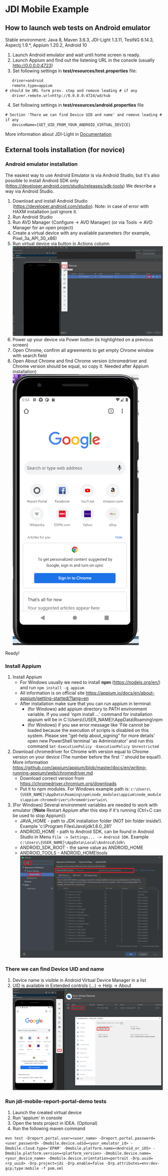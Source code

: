 # JDI Mobile Example

## How to launch web tests on Android emulator  

Stable environment: Java 8, Maven 3.6.3, JDI-Light 1.3.11, TestNG 6.14.3, Aspectj 1.9.*, Appium 1.20.2, Android 10 <br/>

1. Launch Android emulator and wait until home screen is ready.
1. Launch Appium and find out the listening URL in the console (usually http://0.0.0.0:4723)
1. Set following settings in **test/resources/test.properties** file:
```
   driver=android 
   remote.type=appium
# should be URL form prev. step and remove leading # if any
   driver.remote.url=http://0.0.0.0:4724/wd/hub 
```
4. Set following settings in **test/resources/android.properties** file
```
# Section 'There we can find Device UID and name' and remove leading # if any
   deviceName={GET_UID_FROM_YOUR_ANDROID_VIRTUAL_DEVICE} 
```


More information about JDI-Light in [Documentation](https://jdi-docs.github.io/jdi-light/?java#introduction)
   
## External tools installation (for novice)

### Android emulator installation
The easiest way to use Android Emulator is via Android Studio, but it's also possible to install Android SDK only (https://developer.android.com/studio/releases/sdk-tools)
We describe a way via Android Studio.

1. Download and install Android Studio (https://developer.android.com/studio). Note: in case of error with HAXM installation just ignore it.
1. Run Android Studio
1. Run AVD Manager (Configure -> AVD Manager) (or via Tools -> AVD Manager for an open project)
1. Create a virtual device with any available parameters (for example, Pixel_3a_API_30_x86)
1. Run virtual device via button in Actions column ![Virtual device run](./docs/run_and_power_up.png "Run device")
1. Power up your device via Power button (is highlighted on a previous screen)
1. Open Chrome, confirm all agreements to get empty Chrome window with search field
1. Open About Chrome  and find Chrome version (chromedriver and Chrome version should be equal, so copy it. Needed after Appium installation)<br/>
   ![Ready Chrome](./docs/empty_chrome.png "Empty Chrome")
   
Ready!

### Install Appium

1. Install Appium 
   * For Windows usually we need to install **npm** (https://nodejs.org/en/) and run `npm install -g appium`
   * All information is on official site https://appium.io/docs/en/about-appium/getting-started/?lang=en
   * After installation make sure that you can run appium in terminal:
     * (for Windows) add appium directory to PATH environment variable. If you used 'npm install ...' command for installation appium will be in C:\Users\\{USER_NAME}\AppData\Roaming\npm 
     * (for Windows) if you see error message like 'File cannot be loaded because the execution of scripts is disabled on this system. Please see "get-help about_signing" for more details' open new PowerShell terminal 'as Administrator' and run this command `Set-ExecutionPolicy -ExecutionPolicy Unrestricted`
1. Download chromedriver for Chrome with version equal to Chrome version on your device (The number before the first '.' should be equal!). More information https://github.com/appium/appium/blob/master/docs/en/writing-running-appium/web/chromedriver.md
   * Download correct version from https://chromedriver.chromium.org/downloads 
   * Put it to npm modules. For Windows example path is: `c:\Users\{USER_NAME}\AppData\Roaming\npm\node_modules\appium\node_modules\appium-chromedriver\chromedriver\win\`
1. (For Windows) Several environment variables are needed to work with emulator (**!Note** Restart Appium after this step if it's running (Ctrl+C can be used to stop Appium)):
   * JAVA_HOME - path to JDK installation folder (NOT bin folder inside!). Example 'c:\Program Files\Java\jdk1.8.0_281\'   
   * ANDROID_HOME - path to Android SDK, can be found in Android Studio in Menu `File -> Settings... -> Android SDK`. Example `c:\Users\{USER_NAME}\AppData\Local\Android\Sdk\`
   * ANDROID_SDK_ROOT - the same value as ANDROID_HOME
   * ANDROID_TOOLS - ANDROID_HOME\tools <br/>
   ![Android SDK](./docs/sdk_path.png "Android SDK path location")
     
     
### There we can find Device UID and name

1. Device name is visible in Android Virtual Device Manager in a list
1. UID is available in Extended controls (...) -> Help -> About
![Device UID and name](./docs/android_name_uid.png "Device UID and name")


### Run jdi-mobile-report-portal-demo tests
1. Launch the created virtual device
1. Run 'appium' in console
1. Open the tests project in IDEA. (Optional)
1. Run the following maven command
```
mvn test -Dreport.portal.user=<user_name> -Dreport.portal.password=<user_password> -Dmobile.device.udid=<your_emulator_id> -Dmobile.cloud.type='EPAM' -Dmobile.platform.name=<Android_or_iOS> -Dmobile.platform.version=<platform_version> -Dmobile.device.name=<your_device_name> -Dmobile.device.orientation=portrait -Drp.uuid=<rp_uuid> -Drp.project=jdi -Drp.enable=false -Drp.attributes=env:dev-gcp;type:mobile -f pom.xml
```
